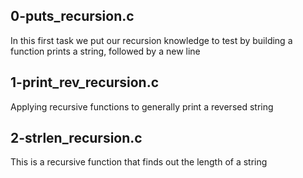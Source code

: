 ## 0-puts_recursion.c
In this first task we put our recursion knowledge to test by building a function prints a string, followed by a new line

## 1-print_rev_recursion.c
Applying recursive functions to generally print a reversed string

##  2-strlen_recursion.c
This is a recursive function that finds out the length of a string

